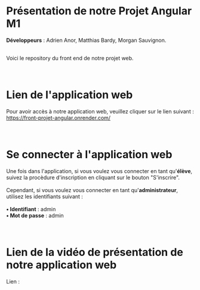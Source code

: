# Présentation de notre Projet Angular M1

**Développeurs** : Adrien Anor, Matthias Bardy, Morgan Sauvignon. <br><br>

Voici le repository du front end de notre projet web.<br><br><br>

# Lien de l'application web 

Pour avoir accès à notre application web, veuillez cliquer sur le lien suivant : https://front-projet-angular.onrender.com/
 <br><br><br>

# Se connecter à l'application web

Une fois dans l'application, si vous voulez vous connecter en tant qu'**élève**, suivez la procèdure d'inscription en cliquant sur le bouton "S'inscrire".
<br><br>
Cependant, si vous voulez vous connecter en tant qu'**administrateur**, utilisez les identifiants suivant : 
<br><br>
**• Identifiant** : admin 
<br>
**• Mot de passe** : admin
<br><br><br>

# Lien de la vidéo de présentation de notre application web
Lien : 
